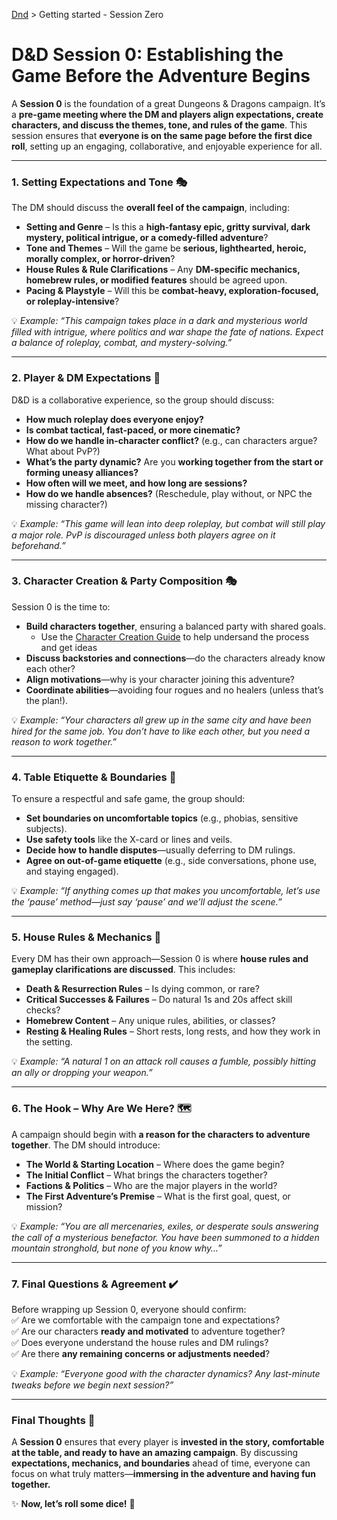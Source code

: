 [Dnd](./readme.md) > Getting started - Session Zero

# **D&D Session 0: Establishing the Game Before the Adventure Begins**

A **Session 0** is the foundation of a great Dungeons & Dragons campaign. It’s a **pre-game meeting where the DM and players align expectations, create characters, and discuss the themes, tone, and rules of the game**. This session ensures that **everyone is on the same page before the first dice roll**, setting up an engaging, collaborative, and enjoyable experience for all.

---

### **1. Setting Expectations and Tone** 🎭

The DM should discuss the **overall feel of the campaign**, including:

- **Setting and Genre** – Is this a **high-fantasy epic, gritty survival, dark mystery, political intrigue, or a comedy-filled adventure**?
- **Tone and Themes** – Will the game be **serious, lighthearted, heroic, morally complex, or horror-driven**?
- **House Rules & Rule Clarifications** – Any **DM-specific mechanics, homebrew rules, or modified features** should be agreed upon.
- **Pacing & Playstyle** – Will this be **combat-heavy, exploration-focused, or roleplay-intensive**?

💡 _Example:_ _“This campaign takes place in a dark and mysterious world filled with intrigue, where politics and war shape the fate of nations. Expect a balance of roleplay, combat, and mystery-solving.”_

---

### **2. Player & DM Expectations** 🤝

D&D is a collaborative experience, so the group should discuss:

- **How much roleplay does everyone enjoy?**
- **Is combat tactical, fast-paced, or more cinematic?**
- **How do we handle in-character conflict?** (e.g., can characters argue? What about PvP?)
- **What’s the party dynamic?** Are you **working together from the start or forming uneasy alliances?**
- **How often will we meet, and how long are sessions?**
- **How do we handle absences?** (Reschedule, play without, or NPC the missing character?)

💡 _Example:_ _“This game will lean into deep roleplay, but combat will still play a major role. PvP is discouraged unless both players agree on it beforehand.”_

---

### **3. Character Creation & Party Composition** 🎭

Session 0 is the time to:

- **Build characters together**, ensuring a balanced party with shared goals.
  - Use the [Character Creation Guide](../character-creation.md) to help undersand the process and get ideas
- **Discuss backstories and connections**—do the characters already know each other?
- **Align motivations**—why is your character joining this adventure?
- **Coordinate abilities**—avoiding four rogues and no healers (unless that’s the plan!).

💡 _Example:_ _“Your characters all grew up in the same city and have been hired for the same job. You don’t have to like each other, but you need a reason to work together.”_

---

### **4. Table Etiquette & Boundaries** 🚦

To ensure a respectful and safe game, the group should:

- **Set boundaries on uncomfortable topics** (e.g., phobias, sensitive subjects).
- **Use safety tools** like the X-card or lines and veils.
- **Decide how to handle disputes**—usually deferring to DM rulings.
- **Agree on out-of-game etiquette** (e.g., side conversations, phone use, and staying engaged).

💡 _Example:_ _“If anything comes up that makes you uncomfortable, let’s use the ‘pause’ method—just say ‘pause’ and we’ll adjust the scene.”_

---

### **5. House Rules & Mechanics** 📜

Every DM has their own approach—Session 0 is where **house rules and gameplay clarifications are discussed**. This includes:

- **Death & Resurrection Rules** – Is dying common, or rare?
- **Critical Successes & Failures** – Do natural 1s and 20s affect skill checks?
- **Homebrew Content** – Any unique rules, abilities, or classes?
- **Resting & Healing Rules** – Short rests, long rests, and how they work in the setting.

💡 _Example:_ _“A natural 1 on an attack roll causes a fumble, possibly hitting an ally or dropping your weapon.”_

---

### **6. The Hook – Why Are We Here?** 🗺️

A campaign should begin with **a reason for the characters to adventure together**. The DM should introduce:

- **The World & Starting Location** – Where does the game begin?
- **The Initial Conflict** – What brings the characters together?
- **Factions & Politics** – Who are the major players in the world?
- **The First Adventure’s Premise** – What is the first goal, quest, or mission?

💡 _Example:_ _“You are all mercenaries, exiles, or desperate souls answering the call of a mysterious benefactor. You have been summoned to a hidden mountain stronghold, but none of you know why…”_

---

### **7. Final Questions & Agreement** ✔️

Before wrapping up Session 0, everyone should confirm:  
✅ Are we comfortable with the campaign tone and expectations?  
✅ Are our characters **ready and motivated** to adventure together?  
✅ Does everyone understand the house rules and DM rulings?  
✅ Are there **any remaining concerns or adjustments needed**?

💡 _Example:_ _“Everyone good with the character dynamics? Any last-minute tweaks before we begin next session?”_

---

### **Final Thoughts** 🎲

A **Session 0** ensures that every player is **invested in the story, comfortable at the table, and ready to have an amazing campaign**. By discussing **expectations, mechanics, and boundaries** ahead of time, everyone can focus on what truly matters—**immersing in the adventure and having fun together.**

✨ **Now, let’s roll some dice!** 🎲
